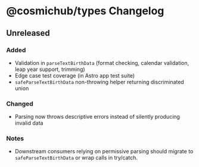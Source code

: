 # @cosmichub/types Changelog

## Unreleased

### Added

- Validation in `parseTextBirthData` (format checking, calendar validation, leap year support,
  trimming)
- Edge case test coverage (in Astro app test suite)
- `safeParseTextBirthData` non-throwing helper returning discriminated union

### Changed

- Parsing now throws descriptive errors instead of silently producing invalid data

### Notes

- Downstream consumers relying on permissive parsing should migrate to `safeParseTextBirthData` or
  wrap calls in try/catch.
